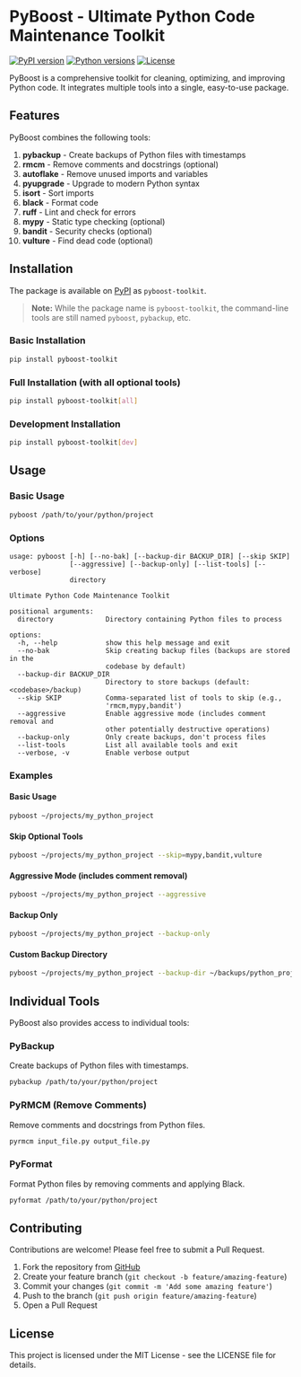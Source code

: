 # PyBoost - Ultimate Python Code Maintenance Toolkit

[![PyPI version](https://img.shields.io/pypi/v/pyboost-toolkit.svg)](https://pypi.org/project/pyboost-toolkit/)
[![Python versions](https://img.shields.io/pypi/pyversions/pyboost-toolkit.svg)](https://pypi.org/project/pyboost-toolkit/)
[![License](https://img.shields.io/github/license/AlexandrosLiaskos/pyboost.svg)](https://github.com/AlexandrosLiaskos/pyboost/blob/main/LICENSE)

PyBoost is a comprehensive toolkit for cleaning, optimizing, and improving Python code. It integrates multiple tools into a single, easy-to-use package.

## Features

PyBoost combines the following tools:

1. **pybackup** - Create backups of Python files with timestamps
2. **rmcm** - Remove comments and docstrings (optional)
3. **autoflake** - Remove unused imports and variables
4. **pyupgrade** - Upgrade to modern Python syntax
5. **isort** - Sort imports
6. **black** - Format code
7. **ruff** - Lint and check for errors
8. **mypy** - Static type checking (optional)
9. **bandit** - Security checks (optional)
10. **vulture** - Find dead code (optional)

## Installation

The package is available on [PyPI](https://pypi.org/project/pyboost-toolkit/) as `pyboost-toolkit`.

> **Note:** While the package name is `pyboost-toolkit`, the command-line tools are still named `pyboost`, `pybackup`, etc.

### Basic Installation

```bash
pip install pyboost-toolkit
```

### Full Installation (with all optional tools)

```bash
pip install pyboost-toolkit[all]
```

### Development Installation

```bash
pip install pyboost-toolkit[dev]
```

## Usage

### Basic Usage

```bash
pyboost /path/to/your/python/project
```

### Options

```
usage: pyboost [-h] [--no-bak] [--backup-dir BACKUP_DIR] [--skip SKIP]
               [--aggressive] [--backup-only] [--list-tools] [--verbose]
               directory

Ultimate Python Code Maintenance Toolkit

positional arguments:
  directory             Directory containing Python files to process

options:
  -h, --help            show this help message and exit
  --no-bak              Skip creating backup files (backups are stored in the
                        codebase by default)
  --backup-dir BACKUP_DIR
                        Directory to store backups (default: <codebase>/backup)
  --skip SKIP           Comma-separated list of tools to skip (e.g.,
                        'rmcm,mypy,bandit')
  --aggressive          Enable aggressive mode (includes comment removal and
                        other potentially destructive operations)
  --backup-only         Only create backups, don't process files
  --list-tools          List all available tools and exit
  --verbose, -v         Enable verbose output
```

### Examples

#### Basic Usage

```bash
pyboost ~/projects/my_python_project
```

#### Skip Optional Tools

```bash
pyboost ~/projects/my_python_project --skip=mypy,bandit,vulture
```

#### Aggressive Mode (includes comment removal)

```bash
pyboost ~/projects/my_python_project --aggressive
```

#### Backup Only

```bash
pyboost ~/projects/my_python_project --backup-only
```

#### Custom Backup Directory

```bash
pyboost ~/projects/my_python_project --backup-dir ~/backups/python_projects
```

## Individual Tools

PyBoost also provides access to individual tools:

### PyBackup

Create backups of Python files with timestamps.

```bash
pybackup /path/to/your/python/project
```

### PyRMCM (Remove Comments)

Remove comments and docstrings from Python files.

```bash
pyrmcm input_file.py output_file.py
```

### PyFormat

Format Python files by removing comments and applying Black.

```bash
pyformat /path/to/your/python/project
```

## Contributing

Contributions are welcome! Please feel free to submit a Pull Request.

1. Fork the repository from [GitHub](https://github.com/AlexandrosLiaskos/pyboost)
2. Create your feature branch (`git checkout -b feature/amazing-feature`)
3. Commit your changes (`git commit -m 'Add some amazing feature'`)
4. Push to the branch (`git push origin feature/amazing-feature`)
5. Open a Pull Request

## License

This project is licensed under the MIT License - see the LICENSE file for details.
